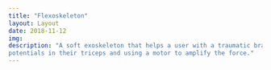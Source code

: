 ```yaml
---
title: "Flexoskeleton"
layout: Layout
date: 2018-11-12
img: 
description: "A soft exoskeleton that helps a user with a traumatic brain injury open their arm by detecting action 
potentials in their triceps and using a motor to amplify the force."
---
```

